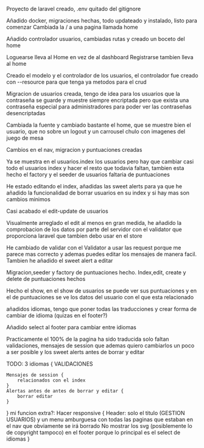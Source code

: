Proyecto de laravel creado, .env quitado del gitignore

Añadido docker, migraciones hechas, todo updateado y instalado, listo para comenzar
Cambiada la / a una pagina llamada home

Añadido controlador usuarios, cambiadas rutas y creado un boceto del home

Loguearse lleva al Home en vez de al dashboard
Registrarse tambien lleva al home

Creado el modelo y el controlador de los usuarios, el controlador fue creado con --resource para que tenga ya metodos para el crud

Migracion de usuarios creada, tengo de idea para los usuarios que la contraseña se guarde y muestre siempre encriptada pero que exista una contraseña especial para administradores para poder ver las contraseñas desencriptadas

Cambiada la fuente y cambiado bastante el home, que se muestre bien el usuario, que no sobre un logout y un carrousel chulo con imagenes del juego de mesa 

Cambios en el nav, migracion y puntuaciones creadas

Ya se muestra en el usuarios.index los usuarios pero hay que cambiar casi todo el usuarios index y hacer el resto que todavia faltan, tambien esta hecho el factory y el seeder de usuarios faltaria de puntuaciones

He estado editando el index, añadidas las sweet alerts para ya que he añadido la funcionalidad de borrar usuarios en su index y si hay mas son cambios minimos

Casi acabado el edit-update de usuarios

Visualmente arreglado el edit al menos en gran medida, he añadido la comprobacion de los datos por parte del servidor con el validator que proporciona laravel que tambien debo usar en el store

He cambiado de validar con el Validator a usar las request porque me parece mas correcto y ademas puedes editar los mensajes de manera facil. Tambien he añadido el sweet alert a editar 

Migracion,seeder y factory de puntuaciones hecho. Index,edit, create y delete de puntuaciones hechos

Hecho el show, en el show de usuarios se puede ver sus puntuaciones y en el de puntuaciones se ve los datos del usuario con el que esta relacionado

añadidos idiomas, tengo que poner todas las traducciones y crear forma de cambiar de idioma (quizas en el footer?)

Añadido select al footer para cambiar entre idiomas

Practicamente el 100% de la pagina ha sido traducida solo faltan validaciones, mensajes de session que ademas quiero cambiarlos un poco a ser posible y los sweet alerts antes de borrar y editar

TODO:
3 idiomas {
    VALIDACIONES

    Mensajes de session {
        relacionados con el index
    }
    Alertas antes de antes de borrar y editar {
        borrar editar
    }
}
mi funcion extra?: Hacer responsive {
    Header: solo el titulo (GESTION USUARIOS) y un menu amburguesa con todas las paginas que estaban en el nav que obviamente se irá borrado
    No mostrar los svg (posiblemente lo de copyright tampoco) en el footer porque lo principal es el select de idiomas
}